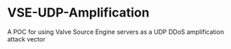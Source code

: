 # VSE-UDP-Amplification
A POC for using Valve Source Engine servers as a UDP DDoS amplification attack vector
